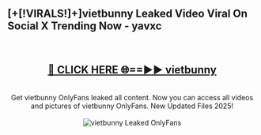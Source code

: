 <h2>[+[!VIRALS!]+]vietbunny Leaked Video Viral On Social X Trending Now - yavxc</h2>
<br>
<div align="center">
<h2><a href="https://libra.edu.pl?vietbunny" rel="nofollow">🔴 CLICK HERE 🌐==►► vietbunny</a></h2>
<br>
Get vietbunny OnlyFans leaked all content. Now you can access all videos and pictures of vietbunny OnlyFans. New Updated Files 2025!
<br>
<br>
<a href="https://libra.edu.pl?vietbunny" rel="nofollow" data-target="animated-image.originalLink"><img src="https://i.ibb.co.com/WyWwxjT/player-gif2.gif" alt="vietbunny Leaked OnlyFans" style="max-width: 100%; display: inline-block;" data-target="animated-image.originalImage"></a>
</div>
<br>